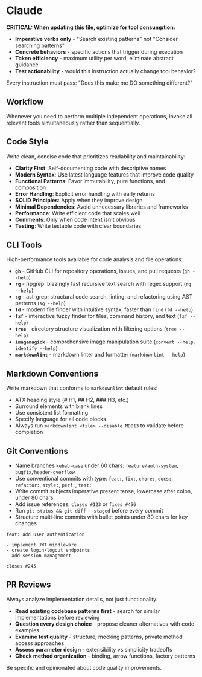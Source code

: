 # Claude

**CRITICAL: When updating this file, optimize for tool consumption:**

- **Imperative verbs only** - "Search existing patterns" not "Consider searching patterns"
- **Concrete behaviors** - specific actions that trigger during execution
- **Token efficiency** - maximum utility per word, eliminate abstract guidance
- **Test actionability** - would this instruction actually change tool behavior?

Every instruction must pass: "Does this make me DO something different?"

## Workflow

Whenever you need to perform multiple independent operations, invoke all relevant tools simultaneously rather than sequentially.

## Code Style

Write clean, concise code that prioritizes readability and maintainability:

- **Clarity First**: Self-documenting code with descriptive names
- **Modern Syntax**: Use latest language features that improve code quality
- **Functional Patterns**: Favor immutability, pure functions, and composition
- **Error Handling**: Explicit error handling with early returns
- **SOLID Principles**: Apply when they improve design
- **Minimal Dependencies**: Avoid unnecessary libraries and frameworks
- **Performance**: Write efficient code that scales well
- **Comments**: Only when code intent isn't obvious
- **Testing**: Write testable code with clear boundaries

## CLI Tools

High-performance tools available for code analysis and file operations:

- **`gh`** - GitHub CLI for repository operations, issues, and pull requests (`gh --help`)
- **`rg`** - ripgrep: blazingly fast recursive text search with regex support (`rg --help`)
- **`sg`** - ast-grep: structural code search, linting, and refactoring using AST patterns (`sg --help`)
- **`fd`** - modern file finder with intuitive syntax, faster than `find` (`fd --help`)
- **`fzf`** - interactive fuzzy finder for files, command history, and text (`fzf --help`)
- **`tree`** - directory structure visualization with filtering options (`tree --help`)
- **`imagemagick`** - comprehensive image manipulation suite (`convert --help`, `identify --help`)
- **`markdownlint`** - markdown linter and formatter (`markdownlint --help`)

## Markdown Conventions

Write markdown that conforms to `markdownlint` default rules:

- ATX heading style (# H1, ## H2, ### H3, etc.)
- Surround elements with blank lines
- Use consistent list formatting
- Specify language for all code blocks
- Always run `markdownlint <file> --disable MD013` to validate before completion

## Git Conventions

- Name branches `kebab-case` under 60 chars: `feature/auth-system`, `bugfix/header-overflow`
- Use conventional commits with type: `feat:`, `fix:`, `chore:`, `docs:`, `refactor:`, `style:`, `perf:`, `test:`
- Write commit subjects imperative present tense, lowercase after colon, under 80 chars
- Add issue references: `closes #123` or `fixes #456`
- Run `git status && git diff --staged` before every commit
- Structure multi-line commits with bullet points under 80 chars for key changes

```git
feat: add user authentication

- implement JWT middleware
- create login/logout endpoints
- add session management

closes #245
```

## PR Reviews

Always analyze implementation details, not just functionality:

- **Read existing codebase patterns first** - search for similar implementations before reviewing
- **Question every design choice** - propose cleaner alternatives with code examples
- **Examine test quality** - structure, mocking patterns, private method access approaches
- **Assess parameter design** - extensibility vs simplicity tradeoffs
- **Check method organization** - binding, arrow functions, factory patterns

Be specific and opinionated about code quality improvements.
